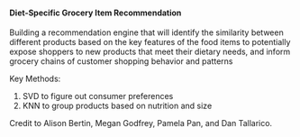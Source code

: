 #### Diet-Specific Grocery Item Recommendation

Building a recommendation engine that will identify the similarity between different products based on the key features of the food items to potentially expose shoppers to new products that meet their dietary needs, and inform grocery chains of customer shopping behavior and patterns

Key Methods:
1. SVD to figure out consumer preferences
2. KNN to group products based on nutrition and size

Credit to Alison Bertin, Megan Godfrey, Pamela Pan, and Dan Tallarico.
